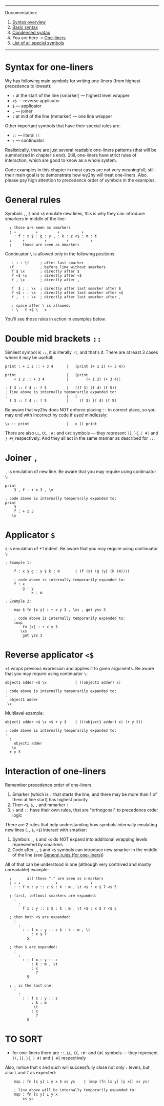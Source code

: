 
---
Documentation:
1. [Syntax overview](https://github.com/rmnavr/wy/blob/main/docs/01_Overview.md)
2. [Basic syntax](https://github.com/rmnavr/wy/blob/main/docs/02_Basic.md) 
3. [Condensed syntax](https://github.com/rmnavr/wy/blob/main/docs/03_Condensed.md)
4. You are here -> [One-liners](https://github.com/rmnavr/wy/blob/main/docs/04_One_liners.md) 
5. [List of all special symbols](https://github.com/rmnavr/wy/blob/main/docs/05_Symbols.md)
---

<!-- Intro ‾‾‾‾‾‾‾‾‾‾‾‾‾‾‾‾‾‾‾‾‾‾‾‾‾‾‾‾‾‾‾‾‾‾‾‾‾‾‾‾‾‾‾‾‾‾‾‾‾‾‾‾‾‾‾‾‾‾‾‾‾‾‾‾‾‾‾‾\ {{{1 -->

# Syntax for one-liners

Wy has following main symbols for writing one-liners (from highest precedence to lowest):
* `:` at the start of the line (smarker) — highest level wrapper
* `<$` — reverse applicator
* `$` — applicator
* `,` — joiner
* `:` at mid of the line (mmarker) — one line wrapper

Other important symbols that have their special rules are:
* `::` — literal `)(`
* `\` — continuator

Realistically, there are just several readable one-liners patterns (that will be summarized in chapter's end).
Still, one-liners have strict rules of interaction, which are good to know as a whole system.

Code examples in this chapter in most cases are not very meaningfull, still their main goal is to demonstrate how wy2hy will treat one-liners.
Also, please pay high attention to precedence order of symbols in the examples.

<!-- __________________________________________________________________________/ }}}1 -->

<!-- General rules ‾‾‾‾‾‾‾‾‾‾‾‾‾‾‾‾‾‾‾‾‾‾‾‾‾‾‾‾‾‾‾‾‾‾‾‾‾‾‾‾‾‾‾‾‾‾‾‾‾‾‾‾‾‾‾‾‾‾‾‾\ {{{1 -->

# General rules

Symbols `,`, `$` and `<$` emulate new lines, this is why they can introduce smarkers in middle of the line:
```hy
  ; those are seen as smarkers
  ; ↓         ↓         ↓          ↓
    : f : x $ : g : y , : k : z <$ : m : t
  ;     ↑         ↑         ↑          ↑
  ;     those are seen as mmarkers
```

Continuator `\` is allowed only in the following positions:
```hy
   : : : \f     ; after last smarker
  \f            ; before line without smarkers
   f $ \x       ; directly after $
   f <$ \x      ; directly after <$
   f , \x       ; directly after ,

   f  $ : : \x  ; directly after last smarker after $
   f <$ : : \x  ; directly after last smarker after <$
   f ,  : : \x  ; directly after last smarker after ,

   ; space after \ is allowed:
   : \   f <$ \   x
```

You'll see those rules in action in examples below.

<!-- __________________________________________________________________________/ }}}1 -->
<!-- :: ‾‾‾‾‾‾‾‾‾‾‾‾‾‾‾‾‾‾‾‾‾‾‾‾‾‾‾‾‾‾‾‾‾‾‾‾‾‾‾‾‾‾‾‾‾‾‾‾‾‾‾‾‾‾‾‾‾‾‾‾‾‾‾‾‾‾‾‾‾‾‾\ {{{1 -->

# Double mid brackets `::`
Simliest symbol is `::`, it is literally `)(`, and that's it.
There are at least 3 cases where it may be usefull:

```hy
print : + 1 2 :: + 3 4      |   (print (+ 1 2) (+ 3 4))

print                       |   (print
    + 1 2 :: + 3 4          |        (+ 1 2) (+ 3 4))

: f 3 :: f 4 :: f 5         |   ((f 3) (f 4) (f 5))
; line above is internally temporarily expanded to:
:                           |   (
  f 3 :: f 4 :: f 5         |     (f 3) (f 4) (f 5)
```

Be aware that wy2hy does NOT enforce placing `::` in correct place,
so you may end with incorrect hy code if used mindlessly:
```hy
\x :: print                 |   x )( print
```

There are also `LL`, `CC`, `:#:` and `C#C` symbols — they represent `][`, `}{`, `) #(` and `} #{` respectively.
And they all act in the same manner as described for `::`.

<!-- __________________________________________________________________________/ }}}1 -->
<!-- , ‾‾‾‾‾‾‾‾‾‾‾‾‾‾‾‾‾‾‾‾‾‾‾‾‾‾‾‾‾‾‾‾‾‾‾‾‾‾‾‾‾‾‾‾‾‾‾‾‾‾‾‾‾‾‾‾‾‾‾‾‾‾‾‾‾‾‾‾‾‾‾‾\ {{{1 -->

# Joiner `,`

`,` is emulation of new line. Be aware that you may require using continuator `\`:
```hy
print
    3 , f : + x 3 , \x

; code above is internally temporarily expanded to:
print
    3
    f : + x 3
   \x
```

<!-- __________________________________________________________________________/ }}}1 -->
<!-- $ ‾‾‾‾‾‾‾‾‾‾‾‾‾‾‾‾‾‾‾‾‾‾‾‾‾‾‾‾‾‾‾‾‾‾‾‾‾‾‾‾‾‾‾‾‾‾‾‾‾‾‾‾‾‾‾‾‾‾‾‾‾‾‾‾‾‾‾‾‾‾‾‾\ {{{1 -->

# Applicator `$`

`$` is emulation of +1 indent. Be aware that you may require using continuator `\`:
```hy
; Example 1:

    f : x $ g : y $ k : m       | (f (x) (g (y) (k (m))))

    ; code above is internally temporarily expanded to:
    f : x
        g : y
            k : m

; Example 2:

    map $ fn [x y] : + x y 3 , \xs , get yss 3

    ; code above is internally temporarily expanded to:
    lmap
        fn [x] : + x y 3
       \xs
        get yss 3
```

<!-- __________________________________________________________________________/ }}}1 -->
<!-- <$ ‾‾‾‾‾‾‾‾‾‾‾‾‾‾‾‾‾‾‾‾‾‾‾‾‾‾‾‾‾‾‾‾‾‾‾‾‾‾‾‾‾‾‾‾‾‾‾‾‾‾‾‾‾‾‾‾‾‾‾‾‾‾‾‾‾‾‾‾‾‾‾\ {{{1 -->

# Reverse applicator `<$`

`<$` wraps previous expression and applies it to given arguments.
Be aware that you may require using continuator `\`:

```hy
object1 adder <$ \x             | ((object1 adder) x)

; code above is internally temporarily expanded to:
:
  object1 adder
 \x
```

Multilevel example:
```hy
object1 adder <$ \x <$ + y 3    | (((object1 adder) x) (+ y 3))

; code above is internally temporarily expanded to:
:
  :
    object1 adder
   \x
  + y 3
 ```

<!-- __________________________________________________________________________/ }}}1 -->
<!-- smarker : interaction ‾‾‾‾‾‾‾‾‾‾‾‾‾‾‾‾‾‾‾‾‾‾‾‾‾‾‾‾‾‾‾‾‾‾‾‾‾‾‾‾‾‾‾‾‾‾‾‾‾‾‾‾\ {{{1 -->

# Interaction of one-liners

Remember precedence order of one-liners:
1. Smarker (which is `:` that starts the line, and there may be more than 1 of them at line start) has highest priority.
2. Then `<$`, `$`, `,` and mmarker `:` 
3. `\` and `::` have their own rules, that are "orthogonal" to precedence order logic

There are 2 rules that help understanding how symbols internally emulating new lines (`,`, `$`, `<$`) interact with smarker:
1. Symbols `,`, `$` and `<$` do NOT expand into additional wrapping levels represented by smarkers
2. Code after `,`, `$` and `<$` symbols can introduce new smarker in the middle of the line (see [General rules (for one-liners)](#General-rules))

All of that can be understood in one (although very contrived and mostly unreadable) example:
```hy
  ;       all these ":" are seen as s-markers
  ; ↓ ↓                ↓               ↓
    : : f x : y :: z $ : k : m , \t <$ : x $ 7 <$ 5

  ; first, leftmost smarkers are expanded:
    :
      :
        f x : y :: z $ : k : m , \t <$ : x $ 7 <$ 5

  ; then both <$ are expanded:
    :
      :
        : : f x : y :: z $ : k : m , \t
            : x $ 7
          5

  ; then $ are expanded:
    :
      :
        : : f x : y :: z
            : k : m , \t
            : x
              7
          5

  ; , is the last one:
    :
      :
        : : f x : y :: z
            : k : m
             \t
            : x
              7
          5
```



<!-- __________________________________________________________________________/ }}}1 -->


<!-- TO SORT ‾‾‾‾‾‾‾‾‾‾‾‾‾‾‾‾‾‾‾‾‾‾‾‾‾‾‾‾‾‾‾‾‾‾‾‾‾‾‾‾‾‾‾‾‾‾‾‾‾‾‾‾‾‾‾‾‾‾‾‾‾‾\ {{{1 -->

# TO SORT

- for one-liners there are `::`, `LL`, `CC`, `:#:` and `C#C` symbols — they represent `)(`, `][`, `}{`, `) #(` and `} #{` respectively

Also, notice that `$` and such will successfully close not only `:` levels, but also `L` and `C` as expected:
```hy
    map : fn [x y] L y x $ xs ys    | (map (fn [x y] [y x]) xs ys)

    ; line above will be internally temporarily expanded to:
    map : fn [x y] L y x
        xs ys
```

<!-- __________________________________________________________________________/ }}}1 -->

